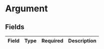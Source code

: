 # Argument


## Fields

| Field       | Type        | Required    | Description |
| ----------- | ----------- | ----------- | ----------- |